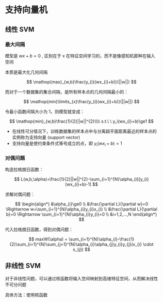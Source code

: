 # 支持向量机

## 线性 SVM

### 最大间隔

模型是 $wx+b=0$ ,  区别在于 x 在特征空间学习的，而不是像感知机那种在输入空间

本质是最大化几何间隔

$$
\mathop{max}_{w,b}\frac{y_{i}(wx_{i}+b)}{||w||}
$$

而对于一个数据集的集合间隔，是所有样本点的几何间隔最小的：

$$
\mathop{min}\limits_{x}\frac{y_{i}(wx_{i}+b)}{||w||}
$$

令最小函数间隔大小为 1，则模型就变成：

$$
\mathop{min}_{w,b}\frac{1}{2}||w||^{2}\\\\
s.t.\ \ y_i(wx_{i}+b)\ge1
$$

- 在线性可分情况下，训练数据集的样本点中与分离超平面距离最近的样本点的实例称为支持向量 (support vector)
- 支持向量是使约束条件式等号成立的点，即 $y_i (wx_{i}+b)=1$

### 对偶问题

构造拉格朗日函数：

$$
L(w,b,\alpha)=\frac{1}{2}||w||^{2}-\sum_{i=1}^{N}\alpha_{i}[y_{i}(wx_{i}+b)-1] 
$$

求解对偶问题：

$$
\begin{align*}
&\alpha_{i}\ge0 \\
&\frac{\partial L}{\partial w}=0 \Rightarrow w=\sum_{i=1}^{N}\alpha_{i}y_{i}x_{i} \\
&\frac{\partial L}{\partial b}=0 \Rightarrow \sum_{i=1}^{N}\alpha_{i}y_{i}=0 \\
&i=1,2,...,N
\end{align*}
$$

代入拉格朗日函数，得到对偶问题：

$$
maxW(\alpha) = \sum_{i=1}^{N}\alpha_{i}-\frac{1}{2}\sum_{i=1}^{N}\sum_{j=1}^{N}\alpha_{i}\alpha_{j}y_{i}y_{j}(x_{i} \cdot x_{j})
$$

## 非线性 SVM

对于非线性问题，可以通过核函数将输入空间映射到高维特征空间，从而解决线性不可分问题

具体方法：使用核函数